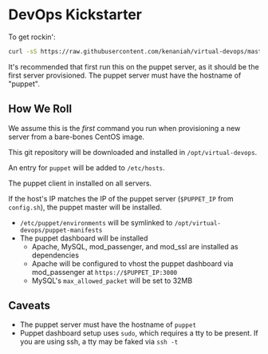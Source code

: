 DevOps Kickstarter
====================
To get rockin':

```bash
curl -sS https://raw.githubusercontent.com/kenaniah/virtual-devops/master/perform-setup.sh | bash
```

It's recommended that first run this on the puppet server, as it should be the first server provisioned. The puppet server must have the hostname of "puppet".

How We Roll
----------------------
We assume this is the *first* command you run when provisioning a new server from a bare-bones CentOS image.

This git repository will be downloaded and installed in `/opt/virtual-devops`.

An entry for `puppet` will be added to `/etc/hosts`.

The puppet client in installed on all servers.

If the host's IP matches the IP of the puppet server (`$PUPPET_IP` from `config.sh`), the puppet master will be installed.
 * `/etc/puppet/environments` will be symlinked to `/opt/virtual-devops/puppet-manifests`
 * The puppet dashboard will be installed
    * Apache, MySQL, mod_passenger, and mod_ssl are installed as dependencies
    * Apache will be configured to vhost the puppet dashboard via mod_passenger at `https://$PUPPET_IP:3000`
    * MySQL's `max_allowed_packet` will be set to 32MB


Caveats
----------------------

 * The puppet server must have the hostname of `puppet`
 * Puppet dashboard setup uses `sudo`, which requires a tty to be present. If you are using ssh, a tty may be faked via `ssh -t`
